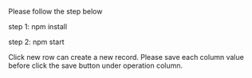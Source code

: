 Please follow the step below

step 1:
npm install 

step 2:
npm start

Click new row can create a new record. Please save each column value before click the save button under operation column.
